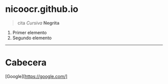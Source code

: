 # nicoocr.github.io

> cita
*Cursiva*
**Negrita**
1. Primer elemento
2. Segundo elemento

---
# Cabecera

[Google][https://google.com/]
